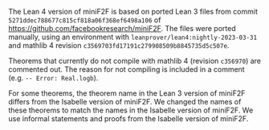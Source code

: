

The Lean 4 version of miniF2F is based on ported Lean 3 files from commit `5271ddec788677c815cf818a06f368ef6498a106` of https://github.com/facebookresearch/miniF2F. The files were ported manually, using an environment with `leanprover/lean4:nightly-2023-03-31` and mathlib 4 revision `c3569703fd17191c279908509b8845735d5c507e`.

Theorems that currently do not compile with mathlib 4 (revision `c356970`) are commented out. The reason for not compiling is included in a comment (e.g. `-- Error: Real.logb`).

For some theorems, the theorem name in the Lean 3 version of miniF2F differs from the Isabelle version of miniF2F. We changed the names of these theorems to match the names in the Isabelle version of miniF2F. We use informal statements and proofs from the Isabelle version of miniF2F.
